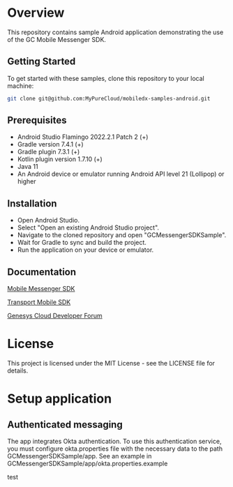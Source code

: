 # Overview

This repository contains sample Android application demonstrating the use of the GC Mobile Messenger SDK. 

## Getting Started
To get started with these samples, clone this repository to your local machine:

```bash
git clone git@github.com:MyPureCloud/mobiledx-samples-android.git
```

## Prerequisites
- Android Studio Flamingo 2022.2.1 Patch 2 (+)
- Gradle version 7.4.1 (+)
- Gradle plugin 7.3.1 (+)
- Kotlin plugin version 1.7.10 (+)
- Java 11
- An Android device or emulator running Android API level 21 (Lollipop) or higher

## Installation
- Open Android Studio.
- Select "Open an existing Android Studio project".
- Navigate to the cloned repository and open "GCMessengerSDKSample".
- Wait for Gradle to sync and build the project.
- Run the application on your device or emulator.

## Documentation
[Mobile Messenger SDK](https://developer.genesys.cloud/commdigital/digital/webmessaging/mobile-messaging/messenger-mobile-sdk/)

[Transport Mobile SDK ](https://developer.genesys.cloud/commdigital/digital/webmessaging/mobile-messaging/messenger-transport-mobile-sdk/)

[Genesys Cloud Developer Forum](https://developer.genesys.cloud/forum/c/web-messaging/39)

# License
This project is licensed under the MIT License - see the LICENSE file for details.

# Setup application

## Authenticated messaging
The app integrates Okta authentication. To use this authentication service, you must configure okta.properties file with the necessary data to the path GCMessengerSDKSample/app. See an example in GCMessengerSDKSample/app/okta.properties.example

test